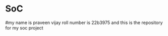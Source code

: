 # SoC
#my name is praveen vijay roll number is 22b3975 and this is the repository for my soc project

